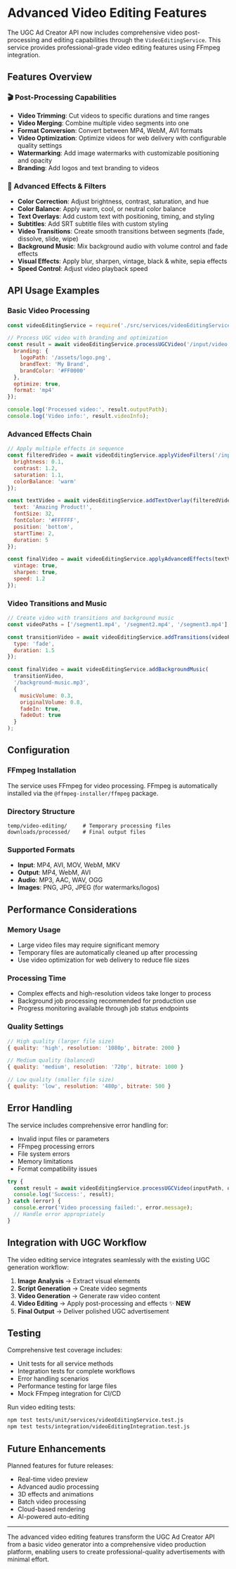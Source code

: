 # Advanced Video Editing Features

The UGC Ad Creator API now includes comprehensive video post-processing and editing capabilities through the `VideoEditingService`. This service provides professional-grade video editing features using FFmpeg integration.

## Features Overview

### 🎬 Post-Processing Capabilities
- **Video Trimming**: Cut videos to specific durations and time ranges
- **Video Merging**: Combine multiple video segments into one
- **Format Conversion**: Convert between MP4, WebM, AVI formats
- **Video Optimization**: Optimize videos for web delivery with configurable quality settings
- **Watermarking**: Add image watermarks with customizable positioning and opacity
- **Branding**: Add logos and text branding to videos

### 🎨 Advanced Effects & Filters
- **Color Correction**: Adjust brightness, contrast, saturation, and hue
- **Color Balance**: Apply warm, cool, or neutral color balance
- **Text Overlays**: Add custom text with positioning, timing, and styling
- **Subtitles**: Add SRT subtitle files with custom styling
- **Video Transitions**: Create smooth transitions between segments (fade, dissolve, slide, wipe)
- **Background Music**: Mix background audio with volume control and fade effects
- **Visual Effects**: Apply blur, sharpen, vintage, black & white, sepia effects
- **Speed Control**: Adjust video playback speed

## API Usage Examples

### Basic Video Processing
```javascript
const videoEditingService = require('./src/services/videoEditingService');

// Process UGC video with branding and optimization
const result = await videoEditingService.processUGCVideo('/input/video.mp4', {
  branding: {
    logoPath: '/assets/logo.png',
    brandText: 'My Brand',
    brandColor: '#FF0000'
  },
  optimize: true,
  format: 'mp4'
});

console.log('Processed video:', result.outputPath);
console.log('Video info:', result.videoInfo);
```

### Advanced Effects Chain
```javascript
// Apply multiple effects in sequence
const filteredVideo = await videoEditingService.applyVideoFilters('/input/video.mp4', {
  brightness: 0.1,
  contrast: 1.2,
  saturation: 1.1,
  colorBalance: 'warm'
});

const textVideo = await videoEditingService.addTextOverlay(filteredVideo, {
  text: 'Amazing Product!',
  fontSize: 32,
  fontColor: '#FFFFFF',
  position: 'bottom',
  startTime: 2,
  duration: 5
});

const finalVideo = await videoEditingService.applyAdvancedEffects(textVideo, {
  vintage: true,
  sharpen: true,
  speed: 1.2
});
```

### Video Transitions and Music
```javascript
// Create video with transitions and background music
const videoPaths = ['/segment1.mp4', '/segment2.mp4', '/segment3.mp4'];

const transitionVideo = await videoEditingService.addTransitions(videoPaths, {
  type: 'fade',
  duration: 1.5
});

const finalVideo = await videoEditingService.addBackgroundMusic(
  transitionVideo,
  '/background-music.mp3',
  {
    musicVolume: 0.3,
    originalVolume: 0.8,
    fadeIn: true,
    fadeOut: true
  }
);
```

## Configuration

### FFmpeg Installation
The service uses FFmpeg for video processing. FFmpeg is automatically installed via the `@ffmpeg-installer/ffmpeg` package.

### Directory Structure
```
temp/video-editing/     # Temporary processing files
downloads/processed/    # Final output files
```

### Supported Formats
- **Input**: MP4, AVI, MOV, WebM, MKV
- **Output**: MP4, WebM, AVI
- **Audio**: MP3, AAC, WAV, OGG
- **Images**: PNG, JPG, JPEG (for watermarks/logos)

## Performance Considerations

### Memory Usage
- Large video files may require significant memory
- Temporary files are automatically cleaned up after processing
- Use video optimization for web delivery to reduce file sizes

### Processing Time
- Complex effects and high-resolution videos take longer to process
- Background job processing recommended for production use
- Progress monitoring available through job status endpoints

### Quality Settings
```javascript
// High quality (larger file size)
{ quality: 'high', resolution: '1080p', bitrate: 2000 }

// Medium quality (balanced)
{ quality: 'medium', resolution: '720p', bitrate: 1000 }

// Low quality (smaller file size)
{ quality: 'low', resolution: '480p', bitrate: 500 }
```

## Error Handling

The service includes comprehensive error handling for:
- Invalid input files or parameters
- FFmpeg processing errors
- File system errors
- Memory limitations
- Format compatibility issues

```javascript
try {
  const result = await videoEditingService.processUGCVideo(inputPath, options);
  console.log('Success:', result);
} catch (error) {
  console.error('Video processing failed:', error.message);
  // Handle error appropriately
}
```

## Integration with UGC Workflow

The video editing service integrates seamlessly with the existing UGC generation workflow:

1. **Image Analysis** → Extract visual elements
2. **Script Generation** → Create video segments
3. **Video Generation** → Generate raw video content
4. **Video Editing** → Apply post-processing and effects ✨ **NEW**
5. **Final Output** → Deliver polished UGC advertisement

## Testing

Comprehensive test coverage includes:
- Unit tests for all service methods
- Integration tests for complete workflows
- Error handling scenarios
- Performance testing for large files
- Mock FFmpeg integration for CI/CD

Run video editing tests:
```bash
npm test tests/unit/services/videoEditingService.test.js
npm test tests/integration/videoEditingIntegration.test.js
```

## Future Enhancements

Planned features for future releases:
- Real-time video preview
- Advanced audio processing
- 3D effects and animations
- Batch video processing
- Cloud-based rendering
- AI-powered auto-editing

---

The advanced video editing features transform the UGC Ad Creator API from a basic video generator into a comprehensive video production platform, enabling users to create professional-quality advertisements with minimal effort.